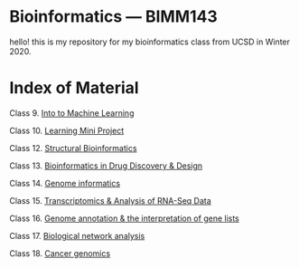 # Bioinformatics — BIMM143
hello! this is my repository for my bioinformatics class from UCSD in Winter 2020. 

# Index of Material 
Class 9. [Into to Machine Learning](https://github.com/rachaelhall/bimm143/blob/master/class%209%20copy/lec%209%20.Rmd)

Class 10. [Learning Mini Project](https://github.com/rachaelhall/bimm143/blob/master/class%2010%20copy/10.Rmd) 

Class 12. [Structural Bioinformatics](https://github.com/rachaelhall/bimm143/blob/master/class%2012/Untitled.Rmd)

Class 13. [Bioinformatics in Drug Discovery & Design](https://github.com/rachaelhall/bimm143/blob/master/class%2013/13.Rmd)

Class 14. [Genome informatics](https://github.com/rachaelhall/bimm143/blob/master/class%2014/14.Rmd)

Class 15. [Transcriptomics & Analysis of RNA-Seq Data](https://github.com/rachaelhall/bimm143/blob/master/15/15.Rmd)

Class 16. [Genome annotation & the interpretation of gene lists](https://github.com/rachaelhall/bimm143/blob/master/16/Untitled.html) 

Class 17. [Biological network analysis](https://github.com/rachaelhall/bimm143/blob/master/17/17.Rmd)

Class 18. [Cancer genomics](https://github.com/rachaelhall/bimm143/blob/master/18/18.Rmd) 
